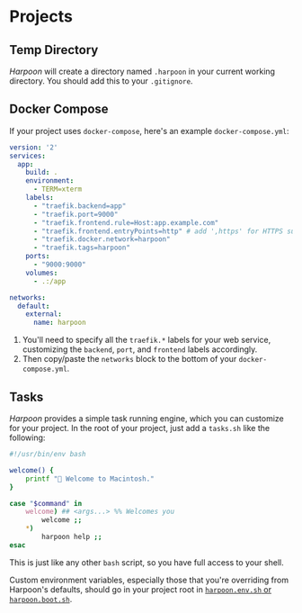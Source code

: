 # Projects

## Temp Directory

_Harpoon_ will create a directory named `.harpoon` in your current
working directory. You should add this to your `.gitignore`.

## Docker Compose

If your project uses `docker-compose`, here's an example
`docker-compose.yml`:

```yaml
version: '2'
services:
  app:
    build: .
    environment:
      - TERM=xterm
    labels:
      - "traefik.backend=app"
      - "traefik.port=9000"
      - "traefik.frontend.rule=Host:app.example.com"
      - "traefik.frontend.entryPoints=http" # add ',https' for HTTPS support
      - "traefik.docker.network=harpoon"
      - "traefik.tags=harpoon"
    ports:
      - "9000:9000"
    volumes:
      - .:/app

networks:
  default:
    external:
      name: harpoon
```

1. You'll need to specify all the `traefik.*` labels for your web
   service, customizing the `backend`, `port`, and `frontend` labels
   accordingly.
2. Then copy/paste the `networks` block to the bottom of your
   `docker-compose.yml`.

## Tasks

_Harpoon_ provides a simple task running engine, which you can customize
for your project. In the root of your project, just add a `tasks.sh`
like the following:

```bash
#!/usr/bin/env bash

welcome() {
    printf " Welcome to Macintosh."
}

case "$command" in
    welcome) ## <args...> %% Welcomes you
        welcome ;;
    *)
        harpoon help ;;
esac
```

This is just like any other `bash` script, so you have full access to
your shell.

Custom environment variables, especially those that you're overriding
from Harpoon's defaults, should go in your project root in
[`harpoon.env.sh` or `harpoon.boot.sh`](configuration.md).
